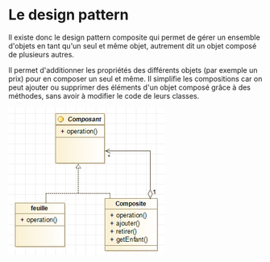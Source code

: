 # Le design pattern

Il existe donc le design pattern composite qui permet de gérer un ensemble d'objets en tant qu'un seul et même objet, autrement dit un objet composé de plusieurs autres.

Il permet d'additionner les propriétés des différents objets (par exemple un prix) pour en composer un seul et même. Il simplifie les compositions car on peut ajouter ou supprimer des éléments d'un objet composé grâce à des méthodes, sans avoir à modifier le code de leurs classes.

![Image Heritage](diagrammeClasse.PNG)

